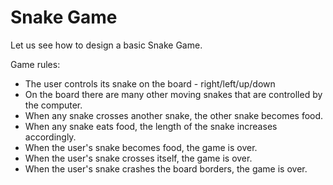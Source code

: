 # Snake Game

Let us see how to design a basic Snake Game.

Game rules:
- The user controls its snake on the board - right/left/up/down
- On the board there are many other moving snakes that are controlled by the computer.
- When any snake crosses another snake, the other snake becomes food. 
- When any snake eats food, the length of the snake increases accordingly. 
- When the user's snake becomes food, the game is over.
- When the user's snake crosses itself, the game is over. 
- When the user's snake crashes the board borders, the game is over.
 
